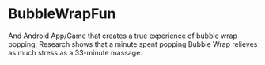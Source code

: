 BubbleWrapFun
=============

And Android App/Game that creates a true experience of bubble wrap popping. Research shows that a minute spent popping Bubble Wrap relieves as much stress as a 33-minute massage.